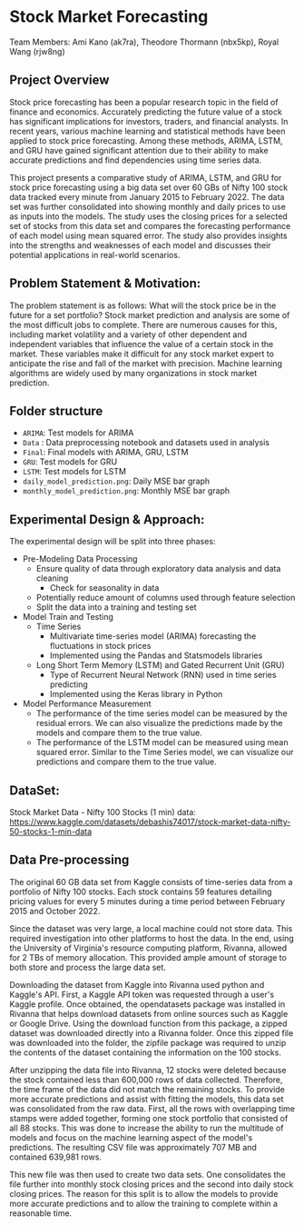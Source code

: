 # Stock Market Forecasting #
Team Members: Ami Kano (ak7ra), Theodore Thormann (nbx5kp), Royal Wang (rjw8ng)

## Project Overview

Stock price forecasting has been a popular research topic in the field of finance and economics. Accurately predicting the future value of a stock has significant implications for investors, traders, and financial analysts. In recent years, various machine learning and statistical methods have been applied to stock price forecasting. Among these methods, ARIMA, LSTM, and GRU have gained significant attention due to their ability to make accurate predictions and find dependencies using time series data.

This project presents a comparative study of ARIMA, LSTM, and GRU for stock price forecasting using a big data set over 60 GBs of Nifty 100 stock data tracked every minute from January 2015 to February 2022. The data set was further consolidated into showing monthly and daily prices to use as inputs into the models. The study uses the closing prices for a selected set of stocks from this data set and compares the forecasting performance of each model using mean squared error. The study also provides insights into the strengths and weaknesses of each model and discusses their potential applications in real-world scenarios.

## Problem Statement & Motivation:

The problem statement is as follows: What will the stock price be in the future for a set portfolio? Stock market prediction and analysis are some of the most difficult jobs to complete. There are numerous causes for this, including market volatility and a variety of other dependent and independent variables that influence the value of a certain stock in the market. These variables make it difficult for any stock market expert to anticipate the rise and fall of the market with precision. Machine learning algorithms are widely used by many organizations in stock market prediction. 

## Folder structure
* `ARIMA`: Test models for ARIMA
* `Data` : Data preprocessing notebook and datasets used in analysis
* `Final`: Final models with ARIMA, GRU, LSTM
* `GRU`: Test models for GRU
* `LSTM`: Test models for LSTM
* `daily_model_prediction.png`: Daily MSE bar graph
* `monthly_model_prediction.png`: Monthly MSE bar graph

## Experimental Design & Approach:

The experimental design will be split into three phases:
- Pre-Modeling Data Processing
  - Ensure quality of data through exploratory data analysis and data cleaning
      - Check for seasonality in data
  - Potentially reduce amount of columns used through feature selection
  - Split the data into a training and testing set
- Model Train and Testing
  - Time Series
    - Multivariate time-series model (ARIMA) forecasting the fluctuations in stock prices
    - Implemented using the Pandas and Statsmodels libraries
  - Long Short Term Memory (LSTM) and Gated Recurrent Unit (GRU)
    - Type of Recurrent Neural Network (RNN) used in time series predicting
    - Implemented using the Keras library in Python
- Model Performance Measurement
  - The performance of the time series model can be measured by the residual errors. We can also visualize the predictions made by the models and compare them to the true value.
  - The performance of the LSTM model can be measured using mean squared error. Similar to the Time Series model, we can visualize our predictions and compare them to the true value.


## DataSet:

Stock Market Data - Nifty 100 Stocks (1 min) data:
https://www.kaggle.com/datasets/debashis74017/stock-market-data-nifty-50-stocks-1-min-data

## Data Pre-processing

The original 60 GB data set from Kaggle consists of time-series data from a portfolio of Nifty 100 stocks. Each stock contains 59 features detailing pricing values for every 5 minutes during a time period between February 2015 and October 2022.

Since the dataset was very large, a local machine could not store data. This required investigation into other platforms to host the data. In the end, using the University of Virginia's resource computing platform, Rivanna, allowed for 2 TBs of memory allocation. This provided ample amount of storage to both store and process the large data set.

Downloading the dataset from Kaggle into Rivanna used python and Kaggle's API. First, a Kaggle API token was requested through a user's Kaggle profile. Once obtained, the opendatasets package was installed in Rivanna that helps download datasets from online sources such as Kaggle or Google Drive. Using the download function from this package, a zipped dataset was downloaded directly into a Rivanna folder. Once this zipped file was downloaded into the folder, the zipfile package was required to unzip the contents of the dataset containing the information on the 100 stocks.

After unzipping the data file into Rivanna, 12 stocks were deleted because the stock contained less than 600,000 rows of data collected. Therefore, the time frame of the data did not match the remaining stocks. To provide more accurate predictions and assist with fitting the models, this data set was consolidated from the raw data. First, all the rows with overlapping time stamps were added together, forming one stock portfolio that consisted of all 88 stocks. This was done to increase the ability to run the multitude of models and focus on the machine learning aspect of the model's predictions. The resulting CSV file was approximately 707 MB and contained 639,981 rows. 

This new file was then used to create two data sets. One consolidates the file further into monthly stock closing prices and the second into daily stock closing prices. The reason for this split is to allow the models to provide more accurate predictions and to allow the training to complete within a reasonable time.
